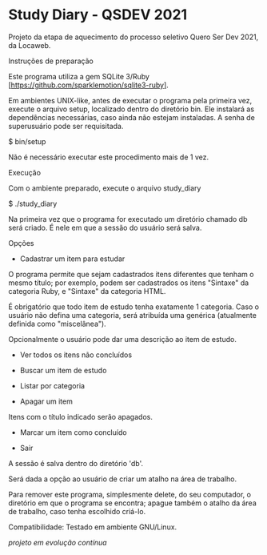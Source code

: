 # Study Diary - QSDEV 2021
Projeto da etapa de aquecimento do processo seletivo Quero Ser Dev 2021, da Locaweb.

Instruções de preparação

Este programa utiliza a gem SQLite 3/Ruby [https://github.com/sparklemotion/sqlite3-ruby].

Em ambientes UNIX-like, antes de executar o programa pela primeira vez, execute o arquivo setup, localizado dentro do diretório bin. Ele instalará as dependências necessárias, caso ainda não estejam instaladas. A senha de superusuário pode ser requisitada.

$ bin/setup

Não é necessário executar este procedimento mais de 1 vez.

Execução

Com o ambiente preparado, execute o arquivo study_diary

$ ./study_diary

Na primeira vez que o programa for executado um diretório chamado db será criado. É nele em que a sessão do usuário será salva.

Opções

- Cadastrar um item para estudar

O programa permite que sejam cadastrados itens diferentes que tenham o mesmo título; por exemplo, podem ser cadastrados os itens "Sintaxe" da categoria Ruby, e "Sintaxe" da categoria HTML.

É obrigatório que todo item de estudo tenha exatamente 1 categoria. Caso o usuário não defina uma categoria, será atribuída uma genérica (atualmente definida como "miscelânea").

Opcionalmente o usuário pode dar uma descrição ao item de estudo.

- Ver todos os itens não concluídos

- Buscar um item de estudo

- Listar por categoria

- Apagar um item

Itens com o título indicado serão apagados.

- Marcar um item como concluído

- Sair


A sessão é salva dentro do diretório 'db'.

Será dada a opção ao usuário de criar um atalho na área de trabalho.

Para remover este programa, simplesmente delete, do seu computador, o diretório em que o programa se encontra; apague também o atalho da área de trabalho, caso tenha escolhido criá-lo.

Compatibilidade:
Testado em ambiente GNU/Linux.

*projeto em evolução contínua*
